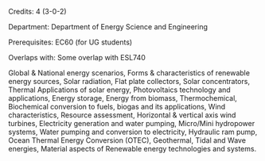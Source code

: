 Credits: 4 (3-0-2)

Department: Department of Energy Science and Engineering

Prerequisites: EC60 (for UG students)

Overlaps with: Some overlap with ESL740

Global & National energy scenarios, Forms & characteristics of renewable energy sources, Solar radiation, Flat plate collectors, Solar concentrators, Thermal Applications of solar energy, Photovoltaics technology and applications, Energy storage, Energy from biomass, Thermochemical, Biochemical conversion to fuels, biogas and its applications, Wind characteristics, Resource assessment, Horizontal & vertical axis wind turbines, Electricity generation and water pumping, Micro/Mini hydropower systems, Water pumping and conversion to electricity, Hydraulic ram pump, Ocean Thermal Energy Conversion (OTEC), Geothermal, Tidal and Wave energies, Material aspects of Renewable energy technologies and systems.